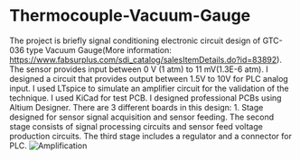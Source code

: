 # Thermocouple-Vacuum-Gauge
The project is briefly signal conditioning electronic circuit design of GTC-036 type Vacuum Gauge(More information: https://www.fabsurplus.com/sdi_catalog/salesItemDetails.do?id=83892). The sensor provides input between 0 V (1 atm) to 11 mV(1.3E-6 atm). I designed a circuit that provides output between 1.5V to 10V for PLC analog input. I used LTspice to simulate an amplifier circuit for the validation of the technique. I used KiCad for test PCB. I designed professional PCBs using Altium Designer. There are 3 different boards in this design: 1. Stage designed for sensor signal acquisition and sensor feeding. The second stage consists of signal processing circuits and sensor feed voltage production circuits. The third stage includes a regulator and a connector for PLC.
![Amplification](https://github.com/[ardaunal4]/[Thermocouple-Vacuum-Gauge]/3DBoardModels/[main]/Stage2_top.jpg?raw=true)
